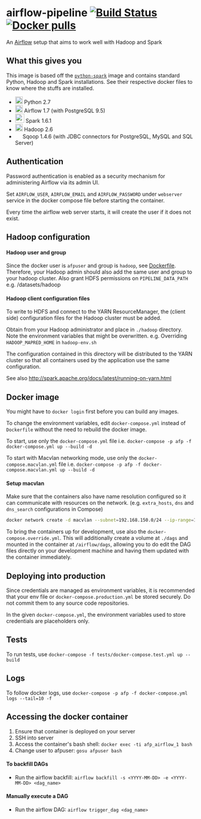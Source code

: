 # airflow-pipeline [![Build Status](https://travis-ci.org/datagovsg/airflow-pipeline.svg?branch=)](https://travis-ci.org/datagovsg/airflow-pipeline) [![Docker pulls](https://img.shields.io/docker/pulls/datagovsg/airflow-pipeline.svg)](https://hub.docker.com/r/datagovsg/airflow-pipeline/)

An [Airflow](https://airflow.incubator.apache.org/) setup that aims to work well with Hadoop and Spark


## What this gives you

This image is based off the [`python-spark`](https://github.com/datagovsg/python-spark) image and contains standard Python, Hadoop and Spark installations. See their respective docker files to know where the stuffs are installed.

- <img src="https://upload.wikimedia.org/wikipedia/commons/thumb/c/c3/Python-logo-notext.svg/240px-Python-logo-notext.svg.png" height="20"> Python 2.7
- <img src="https://airflow.incubator.apache.org/_images/pin_large.png" height="20"> Airflow 1.7 (with PostgreSQL 9.5)
- <img src="http://spark.apache.org/images/spark-logo-trademark.png" height="24"> Spark 1.6.1
- <img src="https://upload.wikimedia.org/wikipedia/commons/thumb/0/0e/Hadoop_logo.svg/320px-Hadoop_logo.svg.png" height="20"> Hadoop 2.6
- <img src="https://upload.wikimedia.org/wikipedia/en/thumb/b/b4/Apache_Sqoop_logo.svg/320px-Apache_Sqoop_logo.svg.png" height="16"> Sqoop 1.4.6 (with JDBC connectors for PostgreSQL, MySQL and SQL Server)


## Authentication

Password authentication is enabled as a security mechanism for administering Airflow via its admin UI.

Set `AIRFLOW_USER`, `AIRFLOW_EMAIL` and `AIRFLOW_PASSWORD` under `webserver` service in the docker compose file before starting the container.

Every time the airflow web server starts, it will create the user if it does not exist.


## Hadoop configuration

#### Hadoop user and group

Since the docker user is `afpuser` and group is `hadoop`, see [Dockerfile](Dockerfile). Therefore, your Hadoop admin should also add the same user and group to your hadoop cluster. Also grant HDFS permissions on `PIPELINE_DATA_PATH` e.g. /datasets/hadoop

#### Hadoop client configuration files

To write to HDFS and connect to the YARN ResourceManager, the (client side) configuration files for the Hadoop cluster must be added.

Obtain from your Hadoop administrator and place in `./hadoop` directory. Note the environment variables that might be overwritten. e.g. Overriding `HADOOP_MAPRED_HOME` in `hadoop-env.sh`

The configuration contained in this directory will be distributed to the YARN cluster so that all containers used by the application use the same configuration.

See also http://spark.apache.org/docs/latest/running-on-yarn.html


## Docker image

You might have to `docker login` first before you can build any images.

To change the environment variables, edit `docker-compose.yml` instead of `Dockerfile` without the need to rebuild the docker image.

To start, use only the `docker-compose.yml` file i.e. `docker-compose -p afp -f docker-compose.yml up --build -d`

To start with Macvlan networking mode, use only the `docker-compose.macvlan.yml` file i.e. `docker-compose -p afp -f docker-compose.macvlan.yml up --build -d`

#### Setup macvlan
Make sure that the containers also have name resolution configured so it can communicate with resources on the network. (e.g. `extra_hosts`, `dns` and `dns_search` configurations in Compose)
```bash
docker network create -d macvlan --subnet=192.168.150.0/24 --ip-range=192.168.150.48/28 -o parent=p2p1 afpnet
```

To bring the containers up for development, use also the `docker-compose.override.yml`. This will additionally create a volume at `./dags` and mounted in the container at `/airflow/dags`, allowing you to do edit the DAG files directly on your development machine and having them updated with the container immediately.


## Deploying into production

Since credentials are managed as environment variables, it is recommended that your env file or `docker-compose.production.yml` be stored securely. Do not commit them to any source code repositories.

In the given `docker-compose.yml`, the environment variables used to store credentials are placeholders only.


## Tests

To run tests, use `docker-compose -f tests/docker-compose.test.yml up --build`


## Logs

To follow docker logs, use `docker-compose -p afp -f docker-compose.yml logs --tail=10 -f`


## Accessing the docker container
1. Ensure that container is deployed on your server
2. SSH into server
3. Access the container's bash shell: `docker exec -ti afp_airflow_1 bash`
4. Change user to afpuser: `gosu afpuser bash`

#### To backfill DAGs
- Run the airflow backfill: `airflow backfill -s <YYYY-MM-DD> -e <YYYY-MM-DD> <dag_name>`

#### Manually execute a DAG
- Run the airflow DAG: `airflow trigger_dag <dag_name>`
